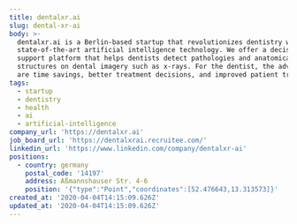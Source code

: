 ```yaml
---
title: dentalxr.ai
slug: dental-xr-ai
body: >-
  dentalxr.ai is a Berlin-based startup that revolutionizes dentistry with
  state-of-the-art artificial intelligence technology. We offer a decision
  support platform that helps dentists detect pathologies and anatomical
  structures on dental imagery such as x-rays. For the dentist, the advantages
  are time savings, better treatment decisions, and improved patient trust.
tags:
  - startup
  - dentistry
  - health
  - ai
  - artificial-intelligence
company_url: 'https://dentalxr.ai'
job_board_url: 'https://dentalxrai.recruitee.com/'
linkedin_url: 'https://www.linkedin.com/company/dentalxr-ai'
positions:
  - country: germany
    postal_code: '14197'
    address: Aßmannshauser Str. 4-6
    position: '{"type":"Point","coordinates":[52.476643,13.313573]}'
created_at: '2020-04-04T14:15:09.626Z'
updated_at: '2020-04-04T14:15:09.626Z'
---
```


